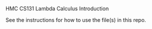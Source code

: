 HMC CS131 Lambda Calculus Introduction

See the instructions for how to use the file(s) in this repo.
